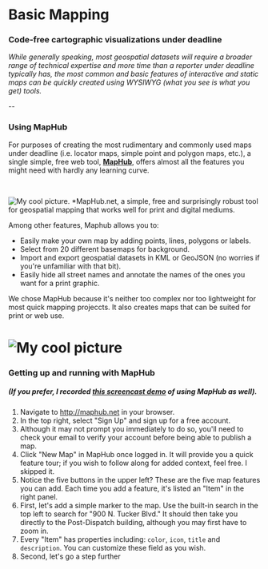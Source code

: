 # Basic Mapping
### Code-free cartographic visualizations under deadline 

 
*While generally speaking, most geospatial datasets will require a broader range of technical expertise and more time than a reporter under deadline typically has, the most common and basic features of interactive and static maps can be quickly created using WYSIWYG (what you see is what you get) tools.*  

--

### Using MapHub

For purposes of creating the most rudimentary and commonly used maps under deadline (i.e. locator maps, simple point and polygon maps, etc.), a single simple, free web tool, **[MapHub](http://maphub.net)**, offers almost all the features you might need with hardly any learning curve.

</br>

![My cool picture](http://cvlassets.s3.amazonaws.com/Screen%20Shot%202016-04-15%20at%202.41.25%20PM.png).
*MapHub.net, a simple, free and surprisingly robust tool for geospatial mapping that works well for print and digital mediums.

Among other features, Maphub allows you to:
+ Easily make your own map by adding points, lines, polygons or labels.
+ Select from 20 different basemaps for background.
+ Import and export geospatial datasets in KML or GeoJSON (no worries if you're unfamiliar with that bit).
+ Easily hide all street names and annotate the names of the ones you want for a print graphic. 

We chose MapHub because it's neither too complex nor too lightweight for most quick mapping projeccts. It also creates maps that can be suited for print or web use.


# ![My cool picture](https://maphub.net/static/images/home/basemaps.jpg?static_hash=6fd8d433100aeaff)

### Getting up and running with MapHub

##### (If you prefer, I recorded [this screencast demo](https://www.youtube.com/watch?v=hfUDqW8fxZo) of using MapHub as well).

1. Navigate to http://maphub.net in your browser.
2. In the top right, select "Sign Up" and sign up for a free account.
3. Although it may not prompt you immediately to do so, you'll need to check your email to verify your account before being able to publish a map.
4. Click "New Map" in MapHub once logged in. It will provide you a quick feature tour; if you wish to follow along for added context, feel free. I skipped it.
5. Notice the five buttons in the upper left? These are the five map features you can add. Each time you add a feature, it's listed an "Item" in the right panel. 
6. First, let's add a simple marker to the map. Use the built-in search in the top left to search for "900 N. Tucker Blvd." It should then take you directly to the Post-Dispatch building, although you may first have to zoom in.
7. Every "Item" has properties including: ``` color ```, ```icon```, ```title``` and ```description```. You can customize these field as you wish.
8. Second, let's go a step further
